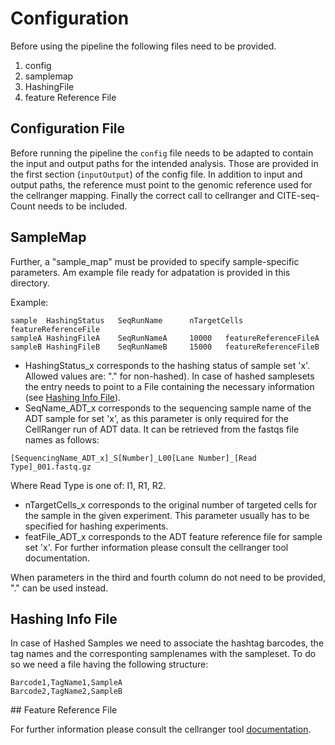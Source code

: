 # Configuration

Before using the pipeline the following files need to be provided. 
1. config
2. samplemap
3. HashingFile
4. feature Reference File
 

## Configuration File
Before running the pipeline the `config` file needs to be adapted to contain the input and output paths for the intended analysis. Those are provided in the first section (`inputOutput`) of the config file. In addition to input and output paths, the reference must point to the genomic reference used for the cellranger mapping. Finally the correct call to cellranger and CITE-seq-Count needs to be included.

## SampleMap
Further, a "sample_map" must be provided to specify sample-specific parameters.
Am example file ready for adpatation is provided in this directory.

Example:
```
sample  HashingStatus   SeqRunName      nTargetCells    featureReferenceFile
sampleA HashingFileA    SeqRunNameA     10000   featureReferenceFileA
sampleB HashingFileB    SeqRunNameB     15000   featureReferenceFileB
```

- HashingStatus_x corresponds to the hashing status of sample set 'x'. Allowed values are: "." for non-hashed). In case of hashed samplesets the entry needs to point to a File containing the necessary information (see [Hashing Info File](#hashing-info-file)).
- SeqName_ADT_x corresponds to the sequencing sample name of the ADT sample for set 'x', as this parameter is only required for the CellRanger run of ADT data. It can be retrieved from the fastqs file names as follows:
```
[SequencingName_ADT_x]_S[Number]_L00[Lane Number]_[Read Type]_001.fastq.gz
```
Where Read Type is one of: I1, R1, R2.
- nTargetCells_x corresponds to the original number of targeted cells for the sample in the given experiment. This parameter usually has to be specified for hashing experiments.
- featFile_ADT_x corresponds to the ADT feature reference file for sample set 'x'. For further information please consult the cellranger tool documentation.

When parameters in the third and fourth column do not need to be provided, "." can be used instead.

## Hashing Info File
In case of Hashed Samples we need to associate the hashtag barcodes, the tag names and the corresponting samplenames with the sampleset. To do so we need a file having the following structure:

```
Barcode1,TagName1,SampleA
Barcode2,TagName2,SampleB
```

## Feature Reference File

For further information please consult the cellranger tool [documentation](https://support.10xgenomics.com/single-cell-gene-expression/software/pipelines/latest/using/feature-bc-analysis#feature-ref).
